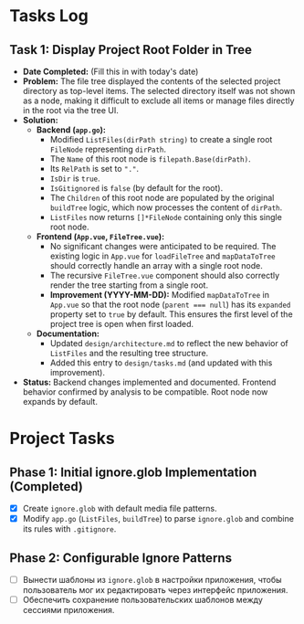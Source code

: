 # Tasks Log

## Task 1: Display Project Root Folder in Tree

*   **Date Completed:** (Fill this in with today's date)
*   **Problem:** The file tree displayed the contents of the selected project directory as top-level items. The selected directory itself was not shown as a node, making it difficult to exclude all items or manage files directly in the root via the tree UI.
*   **Solution:**
    *   **Backend (`app.go`):**
        *   Modified `ListFiles(dirPath string)` to create a single root `FileNode` representing `dirPath`.
        *   The `Name` of this root node is `filepath.Base(dirPath)`.
        *   Its `RelPath` is set to `"."`.
        *   `IsDir` is `true`.
        *   `IsGitignored` is `false` (by default for the root).
        *   The `Children` of this root node are populated by the original `buildTree` logic, which now processes the content of `dirPath`.
        *   `ListFiles` now returns `[]*FileNode` containing only this single root node.
    *   **Frontend (`App.vue`, `FileTree.vue`):**
        *   No significant changes were anticipated to be required. The existing logic in `App.vue` for `loadFileTree` and `mapDataToTree` should correctly handle an array with a single root node.
        *   The recursive `FileTree.vue` component should also correctly render the tree starting from a single root.
        *   **Improvement (YYYY-MM-DD):** Modified `mapDataToTree` in `App.vue` so that the root node (`parent === null`) has its `expanded` property set to `true` by default. This ensures the first level of the project tree is open when first loaded.
    *   **Documentation:**
        *   Updated `design/architecture.md` to reflect the new behavior of `ListFiles` and the resulting tree structure.
        *   Added this entry to `design/tasks.md` (and updated with this improvement).
*   **Status:** Backend changes implemented and documented. Frontend behavior confirmed by analysis to be compatible. Root node now expands by default.

# Project Tasks

## Phase 1: Initial ignore.glob Implementation (Completed)

- [x] Create `ignore.glob` with default media file patterns.
- [x] Modify `app.go` (`ListFiles`, `buildTree`) to parse `ignore.glob` and combine its rules with `.gitignore`.

## Phase 2: Configurable Ignore Patterns

- [ ] Вынести шаблоны из `ignore.glob` в настройки приложения, чтобы пользователь мог их редактировать через интерфейс приложения.
- [ ] Обеспечить сохранение пользовательских шаблонов между сессиями приложения.

